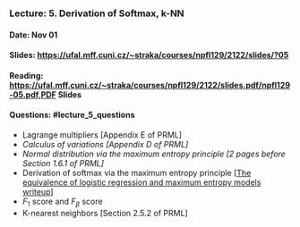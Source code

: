 ### Lecture: 5. Derivation of Softmax, k-NN
#### Date: Nov 01
#### Slides: https://ufal.mff.cuni.cz/~straka/courses/npfl129/2122/slides/?05
#### Reading: https://ufal.mff.cuni.cz/~straka/courses/npfl129/2122/slides.pdf/npfl129-05.pdf,PDF Slides
#### Questions: #lecture_5_questions

- Lagrange multipliers [Appendix E of PRML]
- _Calculus of variations [Appendix D of PRML]_
- _Normal distribution via the maximum entropy principle [2 pages before Section 1.6.1 of PRML]_
- Derivation of softmax via the maximum entropy principle [[The equivalence of logistic regression and maximum entropy models writeup](https://github.com/WinVector/Examples/blob/main/dfiles/LogisticRegressionMaxEnt.pdf)]
- $F_1$ score and $F_β$ score
- K-nearest neighbors [Section 2.5.2 of PRML]
